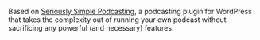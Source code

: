 Based on [Seriously Simple Podcasting](http://www.castos.com/seriously-pds-podcast), a podcasting plugin for WordPress that takes the complexity out of running your own podcast without sacrificing any powerful (and necessary) features.
